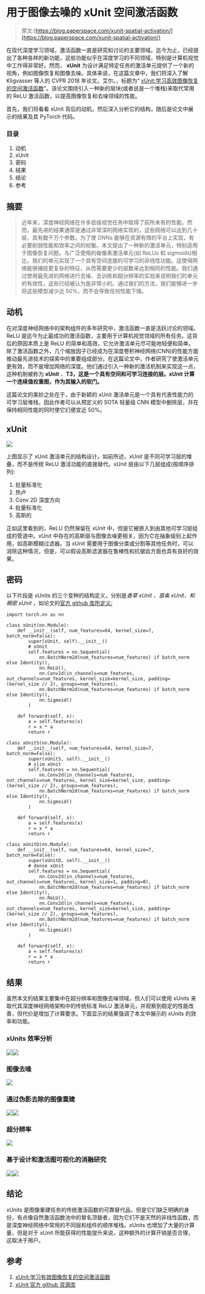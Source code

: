 # 用于图像去噪的 xUnit 空间激活函数

> 原文:[https://blog.paperspace.com/xunit-spatial-activation/](https://blog.paperspace.com/xunit-spatial-activation/)

在现代深度学习领域，激活函数一直是研究和讨论的主要领域。迄今为止，已经提出了各种各样的新功能，这些功能似乎在深度学习的不同领域，特别是计算机视觉中工作得非常好。然而， **xUnit** 为设计满足特定任务的激活单元提供了一个新的视角，例如图像恢复和图像去噪。具体来说，在这篇文章中，我们将深入了解 Kligvasser 等人的 CVPR 2018 年论文。艾尔。，标题为“ [xUnit:学习高效图像恢复的空间激活函数](https://openaccess.thecvf.com/content_cvpr_2018/papers/Kligvasser_xUnit_Learning_a_CVPR_2018_paper.pdf)”。该论文围绕引入一种新的层块(或者说是一个堆栈)来取代常用的 ReLU 激活函数，以提高图像恢复和去噪领域的性能。

首先，我们将看看 xUnit 背后的动机，然后深入分析它的结构，随后是论文中展示的结果及其 PyTorch 代码。

### 目录

1.  动机
2.  xUnit
3.  密码
4.  结果
5.  结论
6.  参考

## 摘要

> 近年来，深度神经网络在许多低级视觉任务中取得了前所未有的性能。然而，最先进的结果通常是通过非常深的网络实现的，这些网络可以达到几十层，具有数千万个参数。为了使 DNNs 能够在资源有限的平台上实现，有必要削弱性能和效率之间的权衡。本文提出了一种新的激活单元，特别适用于图像恢复问题。与广泛使用的每像素激活单元(如 ReLUs 和 sigmoids)相比，我们的单元实现了一个具有空间连接的可学习的非线性功能。这使得网络能够捕捉更复杂的特征，从而需要更少的层数来达到相同的性能。我们通过使用最先进的网络进行去噪、去训练和超分辨率的实验来说明我们的单元的有效性，这些已经被认为是非常小的。通过我们的方法，我们能够进一步将这些模型减少近 50%，而不会导致任何性能下降。

## 动机

在对深度神经网络中的架构组件的多年研究中，激活函数一直是活跃讨论的领域。ReLU 是迄今为止最成功的激活函数，主要用于计算机视觉领域的所有任务。这背后的原因本质上是 ReLU 的简单和高效，它允许激活单元尽可能地轻便和简单。除了激活函数之外，几个缩放因子已经成为在深度卷积神经网络(CNN)的性能方面推动最先进技术的探索中的重要组成部分。在这篇论文中，作者研究了使激活单元更有效，而不是增加网络的深度。他们通过引入一种新的激活机制来实现这一点，这种机制被称为 **xUnit** 、**T3，这是一个具有空间和可学习连接的层。xUnit 计算一个连续值权重图，作为其输入的软门。**

这篇论文的美妙之处在于，由于新颖的 xUnit 激活单元是一个具有代表性能力的可学习层堆栈，因此作者可以从预定义的 SOTA 轻量级 CNN 模型中删除层，并在保持相同性能的同时使它们便宜近 50%。

## xUnit

![](../Images/5352223672da536ea5a6c83efb31d740.png)

上图显示了 xUnit 激活单元的结构设计。如前所述，xUnit 是不同可学习层的堆叠，而不是传统 ReLU 激活功能的直接替代。xUnit 层由以下几层组成(按顺序排列):

1.  批量标准化
2.  热卢
3.  Conv 2D 深度方向
4.  批量标准化
5.  高斯的

正如这里看到的，ReLU 仍然保留在 xUnit 中，但是它被嵌入到由其他可学习层组成的管道中。xUnit 中存在的高斯层与图像去噪更相关，因为它在抽象级别上起作用，如高斯模糊过滤器。当 xUnit 需要用于图像分类或分割等其他任务时，可以消除这种情况，但是，可以假设高斯滤波器在鲁棒性和抗锯齿方面也具有良好的效果。

## 密码

以下片段是 xUnits 的三个变种的结构定义，分别是*香草 xUnit* 、*苗条 xUnit、*和*稠密 xUnit* ，如论文的[官方 github 库所定义:](https://github.com/kligvasser/xUnit)

```
import torch.nn as nn

class xUnit(nn.Module):
    def __init__(self, num_features=64, kernel_size=7, batch_norm=False):
        super(xUnit, self).__init__()
        # xUnit
        self.features = nn.Sequential(
            nn.BatchNorm2d(num_features=num_features) if batch_norm else Identity(),
            nn.ReLU(),
            nn.Conv2d(in_channels=num_features, out_channels=num_features, kernel_size=kernel_size, padding=(kernel_size // 2), groups=num_features),
            nn.BatchNorm2d(num_features=num_features) if batch_norm else Identity(),
            nn.Sigmoid()
        )

    def forward(self, x):
        a = self.features(x)
        r = x * a
        return r

class xUnitS(nn.Module):
    def __init__(self, num_features=64, kernel_size=7, batch_norm=False):
        super(xUnitS, self).__init__()
        # slim xUnit
        self.features = nn.Sequential(
            nn.Conv2d(in_channels=num_features, out_channels=num_features, kernel_size=kernel_size, padding=(kernel_size // 2), groups=num_features),
            nn.BatchNorm2d(num_features=num_features) if batch_norm else Identity(),
            nn.Sigmoid()
        )

    def forward(self, x):
        a = self.features(x)
        r = x * a
        return r

class xUnitD(nn.Module):
    def __init__(self, num_features=64, kernel_size=7, batch_norm=False):
        super(xUnitD, self).__init__()
        # dense xUnit
        self.features = nn.Sequential(
            nn.Conv2d(in_channels=num_features, out_channels=num_features, kernel_size=1, padding=0),
            nn.BatchNorm2d(num_features=num_features) if batch_norm else Identity(),
            nn.ReLU(),
            nn.Conv2d(in_channels=num_features, out_channels=num_features, kernel_size=kernel_size, padding=(kernel_size // 2), groups=num_features),
            nn.BatchNorm2d(num_features=num_features) if batch_norm else Identity(),
            nn.Sigmoid()
        )

    def forward(self, x):
        a = self.features(x)
        r = x * a
        return r
```

## 结果

虽然本文的结果主要集中在超分辨率和图像去噪领域，但人们可以使用 xUnits 来取代其深度神经网络架构中的传统标准 ReLU 激活单元，并观察到稳定的性能改善，但代价是增加了计算要求。下面显示的结果强调了本文中展示的 xUnits 的效率和功能。

### xUnits 效率分析

![](../Images/8dbc9c73b4b001910dd2fd40ade7141c.png)![](../Images/cc2ec113eeaf677000d62822cd3b27a8.png)

### 图像去噪

![](../Images/bb1fc96db941489f73262488cd52cb35.png)

### 通过伪影去除的图像重建

![](../Images/67ba5956c6002b69e008382a280e3252.png)![](../Images/d1f884f061856b52fbe4bcfe09f9fa96.png)

### 超分辨率

![](../Images/0e5eddf1b230f17d297107a8cf933fd9.png)

### 基于设计和激活图可视化的消融研究

![](../Images/224b2d03a8c348ebc32be41595a8c900.png)![](../Images/62e7ec3d15412fc39e479f797d709a5a.png)

## 结论

xUnits 是图像重建任务的传统激活函数的可靠替代品，但是它们缺乏明确的身份，有点像自然激活函数池中的冒名顶替者，因为它们不是天然的非线性函数，而是深度神经网络中常用的不同层和组件的顺序堆栈。xUnits 也增加了大量的计算量，但是对于 xUnit 所能获得的性能提升来说，这种额外的计算开销是否合理，这取决于用户。

## 参考

1.  [xUnit:学习有效图像恢复的空间激活函数](https://openaccess.thecvf.com/content_cvpr_2018/papers/Kligvasser_xUnit_Learning_a_CVPR_2018_paper.pdf)
2.  [xUnit 官方 github 资源库](https://github.com/kligvasser/xUnit)